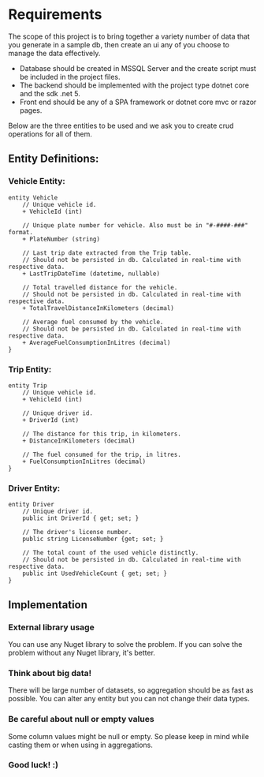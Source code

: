# Requirements

The scope of this project is to bring together a variety number of data that you generate in a sample db, then create an ui any of you choose to manage the data effectively. 

 - Database should be created in MSSQL Server and the create script must be included in the project files.
 - The backend should be implemented with the project type dotnet core and the sdk .net 5.
 - Front end should be any of a SPA framework or dotnet core mvc or razor pages.

Below are the three entities to be used and we ask you to create crud operations for all of them. 

## Entity Definitions:

### Vehicle Entity:
```
entity Vehicle 
	// Unique vehicle id.
	+ VehicleId (int)

	// Unique plate number for vehicle. Also must be in "#-####-###" format.
	+ PlateNumber (string)

	// Last trip date extracted from the Trip table.
	// Should not be persisted in db. Calculated in real-time with respective data.
	+ LastTripDateTime (datetime, nullable)

	// Total travelled distance for the vehicle.
	// Should not be persisted in db. Calculated in real-time with respective data.
	+ TotalTravelDistanceInKilometers (decimal)

	// Average fuel consumed by the vehicle.
	// Should not be persisted in db. Calculated in real-time with respective data.
	+ AverageFuelConsumptionInLitres (decimal)
}
```

### Trip Entity:
```
entity Trip 
	// Unique vehicle id.
	+ VehicleId (int)
	
	// Unique driver id.
	+ DriverId (int)
	
	// The distance for this trip, in kilometers.
	+ DistanceInKilometers (decimal)
	
	// The fuel consumed for the trip, in litres.
	+ FuelConsumptionInLitres (decimal)
}
```

### Driver Entity:
```
entity Driver 
	// Unique driver id.
	public int DriverId { get; set; }
	
	// The driver's license number.
	public string LicenseNumber {get; set; }
	
	// The total count of the used vehicle distinctly.
	// Should not be persisted in db. Calculated in real-time with respective data.
	public int UsedVehicleCount { get; set; }
}
```

## Implementation

### External library usage
You can use any Nuget library to solve the problem. If you can solve the problem without any Nuget library, it's better.

### Think about big data!
There will be large number of datasets, so aggregation should be as fast as possible. You can alter any entity but you can not change their data types.

### Be careful about null or empty values
Some column values might be null or empty. So please keep in mind while casting them or when using in aggregations.

### Good luck! :)